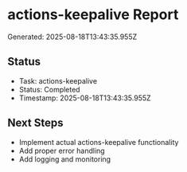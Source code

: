 # actions-keepalive Report

Generated: 2025-08-18T13:43:35.955Z

## Status
- Task: actions-keepalive
- Status: Completed
- Timestamp: 2025-08-18T13:43:35.955Z

## Next Steps
- Implement actual actions-keepalive functionality
- Add proper error handling
- Add logging and monitoring
